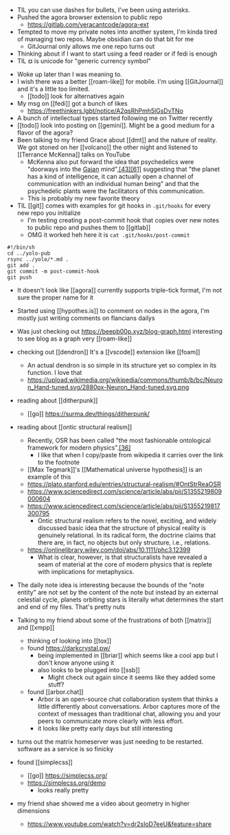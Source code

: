 -	TIL you can use dashes for bullets, I've been using asterisks.
-	Pushed the agora browser extension to public repo
	-	https://gitlab.com/veracantcode/agora-ext
-	Tempted to move my private notes into another system, I'm kinda tired of managing two repos. Maybe obsidian can do that bit for me
	-	GitJournal only allows me one repo turns out
-	Thinking about if I want to start using a feed reader or if fedi is enough
-	TIL **¤** is unicode for "generic currency symbol" 

* Woke up later than I was meaning to.
* I wish there was a better [[roam-like]] for mobile. I'm using [[GitJournal]] and it's a little too limited.
	* [[todo]] look for alternatives again
* My msg on [[fedi]] got a bunch of likes
	* https://freethinkers.lgbt/notice/A2qsRhPmh5lGsDvTNo
* A bunch of intellectual types started following me on Twitter recently
* [[todo]] look into posting on [[gemini]]. Might be a good medium for a flavor of the agora?
* Been talking to my friend Grace about [[dmt]] and the nature of reality. We got stoned on her [[volcano]] the other night and listened to [[Terrance McKenna]] talks on YouTube
	* McKenna also put forward the idea that psychedelics were "doorways into the [Gaian](https://en.wikipedia.org/wiki/Gaia_(mythology) "Gaia (mythology)") mind",[\[43\]](https://en.wikipedia.org/wiki/Terence_McKenna#cite_note-NobleSavage-43)[\[61\]](https://en.wikipedia.org/wiki/Terence_McKenna#cite_note-Trip1993-61) suggesting that "the planet has a kind of intelligence, it can actually open a channel of communication with an individual human being" and that the psychedelic plants were the facilitators of this communication.[](https://en.wikipedia.org/wiki/Terence_McKenna#cite_note-62)
	* This is probably my new favorite theory
* TIL [[git]] comes with examples for git hooks in `.git/hooks` for every new repo you initialize
	* I'm testing creating a post-commit hook that copies over new notes to public repo and pushes them to [[gitlab]]
	* OMG it worked heh here it is `cat .git/hooks/post-commit`

```
#!/bin/sh
cd ../yolo-pub
rsync ../yolo/*.md .
git add .
git commit -m post-commit-hook
git push
```

-	It doesn't look like [[agora]] currently supports triple-tick format, I'm not sure the proper name for it
-	Started using [[hypothes.is]] to comment on nodes in the agora, I'm mostly just writing comments on flancians dailys
-	Was just checking out https://beepb00p.xyz/blog-graph.html interesting to see blog as a graph very [[roam-like]]
-	checking out [[dendron]] It's a [[vscode]] extension like [[foam]]
	-	An actual dendron is so simple in its structure yet so complex in its function. I love that
	-	https://upload.wikimedia.org/wikipedia/commons/thumb/b/bc/Neuron_Hand-tuned.svg/2880px-Neuron_Hand-tuned.svg.png
-	reading about [[ditherpunk]]
	-	[[go]] https://surma.dev/things/ditherpunk/
-	reading about [[ontic structural realism]]
	-	Recently, OSR has been called "the most fashionable ontological framework for modern physics".[\[36\]](https://en.wikipedia.org/wiki/Structuralism_(philosophy_of_science)#cite_note-sep_qft-36)
		-	I like that when I copy/paste from wikipedia it carries over the link to the footnote
	-	[[Max Tegmark]]'s [[Mathematical universe hypothesis]] is an example of this 
	-	https://plato.stanford.edu/entries/structural-realism/#OntStrReaOSR
	-	https://www.sciencedirect.com/science/article/abs/pii/S1355219809000604
	-	https://www.sciencedirect.com/science/article/abs/pii/S1355219817300795
		-	Ontic structural realism refers to the novel, exciting, and widely discussed basic idea that the structure of physical reality is genuinely relational. In its radical form, the doctrine claims that there are, in fact, no objects but only structure, i.e., relations.
	-	https://onlinelibrary.wiley.com/doi/abs/10.1111/phc3.12399
		-	What is clear, however, is that structuralists have revealed a seam of material at the core of modern physics that is replete with implications for metaphysics.

-	The daily note idea is interesting because the bounds of the "note entity" are not set by the content of the note but instead by an external celestial cycle, planets orbiting stars is literally what determines the start and end of my files. That's pretty nuts
-	Talking to my friend about some of the frustrations of both [[matrix]] and [[xmpp]]
	-	thinking of looking into [[tox]]
	-	found https://darkcrystal.pw/
		-	being implemented in [[briar]] which seems like a cool app but I don't know anyone using it
		-	also looks to be plugged into [[ssb]]
			-	Might check out again since it seems like they added some stuff?
	-	found [[arbor.chat]]
		-	Arbor is an open-source chat collaboration system that thinks a little differently about conversations. Arbor captures more of the context of messages than traditional chat, allowing you and your peers to communicate more clearly with less effort.
		- it looks like pretty early days but still interesting
-	turns out the matrix homeserver was just needing to be restarted. software as a service is so finicky
-	found [[simplecss]]
	-	[[go]] https://simplecss.org/
	-	https://simplecss.org/demo
		-	looks really pretty

-	my friend shae showed me a video about geometry in higher dimensions
	-	https://www.youtube.com/watch?v=dr2sIoD7eeU&feature=share
	

